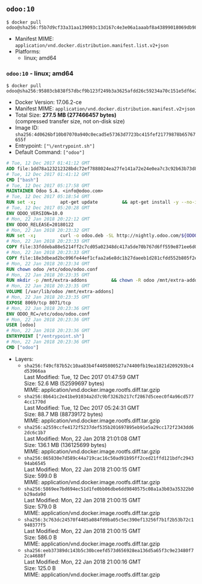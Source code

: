 ## `odoo:10`

```console
$ docker pull odoo@sha256:f5b7d9cf33a31aa139093c13d167c4e3e06a1aaabf8a43899018069db98544fb
```

-	Manifest MIME: `application/vnd.docker.distribution.manifest.list.v2+json`
-	Platforms:
	-	linux; amd64

### `odoo:10` - linux; amd64

```console
$ docker pull odoo@sha256:95803cb838f57dbcf9b123f249b3a3625afdd26c59234a70c151e5df6e24c5a8
```

-	Docker Version: 17.06.2-ce
-	Manifest MIME: `application/vnd.docker.distribution.manifest.v2+json`
-	Total Size: **277.5 MB (277466457 bytes)**  
	(compressed transfer size, not on-disk size)
-	Image ID: `sha256:4d0626bf10b07070a940c0ecad5e57363d7723bc415fef21779878b65767655f`
-	Entrypoint: `["\/entrypoint.sh"]`
-	Default Command: `["odoo"]`

```dockerfile
# Tue, 12 Dec 2017 01:41:12 GMT
ADD file:1dd78a123212328bdc72ef7888024ea27fe141a72e24e0ea7c3c92b63b73d8d1 in / 
# Tue, 12 Dec 2017 01:41:12 GMT
CMD ["bash"]
# Tue, 12 Dec 2017 05:17:58 GMT
MAINTAINER Odoo S.A. <info@odoo.com>
# Tue, 12 Dec 2017 05:18:54 GMT
RUN set -x;         apt-get update         && apt-get install -y --no-install-recommends             ca-certificates             curl             node-less             python-gevent             python-pip             python-renderpm             python-support             python-watchdog         && curl -o wkhtmltox.deb -SL http://nightly.odoo.com/extra/wkhtmltox-0.12.1.2_linux-jessie-amd64.deb         && echo '40e8b906de658a2221b15e4e8cd82565a47d7ee8 wkhtmltox.deb' | sha1sum -c -         && dpkg --force-depends -i wkhtmltox.deb         && apt-get -y install -f --no-install-recommends         && apt-get purge -y --auto-remove -o APT::AutoRemove::RecommendsImportant=false -o APT::AutoRemove::SuggestsImportant=false npm         && rm -rf /var/lib/apt/lists/* wkhtmltox.deb         && pip install psycogreen==1.0
# Tue, 12 Dec 2017 05:20:28 GMT
ENV ODOO_VERSION=10.0
# Mon, 22 Jan 2018 20:22:12 GMT
ENV ODOO_RELEASE=20180122
# Mon, 22 Jan 2018 20:23:32 GMT
RUN set -x;         curl -o odoo.deb -SL http://nightly.odoo.com/${ODOO_VERSION}/nightly/deb/odoo_${ODOO_VERSION}.${ODOO_RELEASE}_all.deb         && echo '836f0fb94aee0d3771cf2188309f6079ee35f83e odoo.deb' | sha1sum -c -         && dpkg --force-depends -i odoo.deb         && apt-get update         && apt-get -y install -f --no-install-recommends         && rm -rf /var/lib/apt/lists/* odoo.deb
# Mon, 22 Jan 2018 20:23:33 GMT
COPY file:33fddeba88e5214ff2c7cd05a02348dc417a5de70b767d6ff559e871ee6d046a in / 
# Mon, 22 Jan 2018 20:23:33 GMT
COPY file:18e3dbead2bc096fe44ef1cfaa2a6e8dc1b27daeeb1d281cfdd552b805f2e767 in /etc/odoo/ 
# Mon, 22 Jan 2018 20:23:34 GMT
RUN chown odoo /etc/odoo/odoo.conf
# Mon, 22 Jan 2018 20:23:35 GMT
RUN mkdir -p /mnt/extra-addons         && chown -R odoo /mnt/extra-addons
# Mon, 22 Jan 2018 20:23:35 GMT
VOLUME [/var/lib/odoo /mnt/extra-addons]
# Mon, 22 Jan 2018 20:23:35 GMT
EXPOSE 8069/tcp 8071/tcp
# Mon, 22 Jan 2018 20:23:36 GMT
ENV ODOO_RC=/etc/odoo/odoo.conf
# Mon, 22 Jan 2018 20:23:36 GMT
USER [odoo]
# Mon, 22 Jan 2018 20:23:36 GMT
ENTRYPOINT ["/entrypoint.sh"]
# Mon, 22 Jan 2018 20:23:36 GMT
CMD ["odoo"]
```

-	Layers:
	-	`sha256:f49cf87b52c10aa83b4f4405800527a74400fb19ea1821d209293bc4d53966aa`  
		Last Modified: Tue, 12 Dec 2017 01:47:59 GMT  
		Size: 52.6 MB (52599697 bytes)  
		MIME: application/vnd.docker.image.rootfs.diff.tar.gzip
	-	`sha256:8b641c2e41be91034a2d7c9bf3262b217cf2867d5ceec0f4a96cd5774cc1770d`  
		Last Modified: Tue, 12 Dec 2017 05:24:31 GMT  
		Size: 88.7 MB (88739172 bytes)  
		MIME: application/vnd.docker.image.rootfs.diff.tar.gzip
	-	`sha256:a2559ccfe4172f5237def535b201697895eb91e5a29cc172f2343dd62dc6c1b7`  
		Last Modified: Mon, 22 Jan 2018 21:01:08 GMT  
		Size: 136.1 MB (136125699 bytes)  
		MIME: application/vnd.docker.image.rootfs.diff.tar.gzip
	-	`sha256:865830e7d589c44a719cac16c50ad91b95ff2ced21ffd121bdfc294394ab6545`  
		Last Modified: Mon, 22 Jan 2018 21:00:15 GMT  
		Size: 599.0 B  
		MIME: application/vnd.docker.image.rootfs.diff.tar.gzip
	-	`sha256:5869ee7bd694ec51d1fe0bb06dbe6dd9840575c08a1a3b03a35322b0b29ada9d`  
		Last Modified: Mon, 22 Jan 2018 21:00:15 GMT  
		Size: 579.0 B  
		MIME: application/vnd.docker.image.rootfs.diff.tar.gzip
	-	`sha256:3c763dc24570f4485a084f09ba05c5ec390ef13256f7b1f2b53b72c1940377f5`  
		Last Modified: Mon, 22 Jan 2018 21:00:15 GMT  
		Size: 586.0 B  
		MIME: application/vnd.docker.image.rootfs.diff.tar.gzip
	-	`sha256:eeb37389dc143b5c30bceefd573d656928ea136d5a65f3c9e23480f72ca4688f`  
		Last Modified: Mon, 22 Jan 2018 21:00:16 GMT  
		Size: 125.0 B  
		MIME: application/vnd.docker.image.rootfs.diff.tar.gzip
